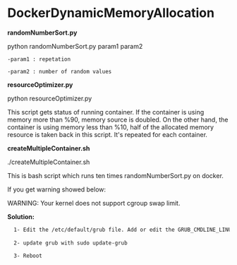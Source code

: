 # DockerDynamicMemoryAllocation

**randomNumberSort.py**

python randomNumberSort.py param1 param2 

	-param1 : repetation
	
	-param2 : number of random values
	
**resourceOptimizer.py**

python resourceOptimizer.py

This script gets status of running container. If the container is using memory more than %90, memory source is doubled. On the other hand, the container is using memory less than %10, half of the allocated memory resource is taken back in this script. It's repeated for each container.

**createMultipleContainer.sh**

./createMultipleContainer.sh

This is bash script which runs ten times randomNumberSort.py on docker.



If you get warning showed below: 

  WARNING: Your kernel does not support cgroup swap limit.
	
**Solution:**
```bash
  1- Edit the /etc/default/grub file. Add or edit the GRUB_CMDLINE_LINUX line as GRUB_CMDLINE_LINUX="cgroup_enable=memory swapaccount=1"
	
  2- update grub with sudo update-grub
	
  3- Reboot	

```
